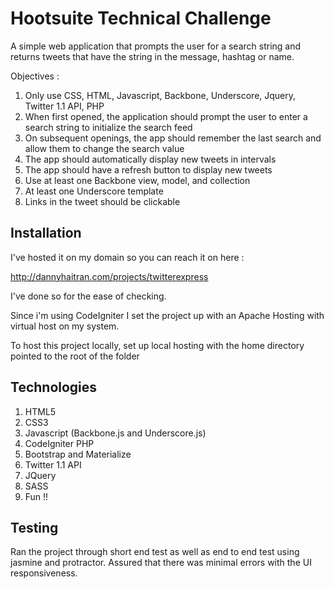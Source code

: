# Hootsuite Technical Challenge

A simple web application that prompts the user for a search string and returns tweets that have the string
in the message, hashtag or name.

Objectives :
 1. Only use CSS, HTML, Javascript, Backbone, Underscore, Jquery, Twitter 1.1 API, PHP
 2. When first opened, the application should prompt the user to enter a search string to initialize the search feed
 3. On subsequent openings, the app should remember the last search and allow them to change the search value
 4. The app should automatically display new tweets in intervals
 5. The app should have a refresh button to display new tweets
 6. Use at least one Backbone view, model, and collection
 7. At least one Underscore template
 8. Links in the tweet should be clickable
## Installation

I've hosted it on my domain so you can reach it on here :

http://dannyhaitran.com/projects/twitterexpress

I've done so for the ease of checking.

Since i'm using CodeIgniter I set the project up with an Apache Hosting with virtual host on my system.

To host this project locally, set up local hosting with the home directory pointed to the root of the folder

## Technologies

 1. HTML5
 2. CSS3
 3. Javascript (Backbone.js and Underscore.js)
 4. CodeIgniter PHP
 5. Bootstrap and Materialize
 6. Twitter 1.1 API
 7. JQuery
 8. SASS
 9. Fun !!


## Testing

Ran the project through short end test as well as end to end test
using jasmine and protractor. Assured that there was minimal errors with the UI responsiveness.
